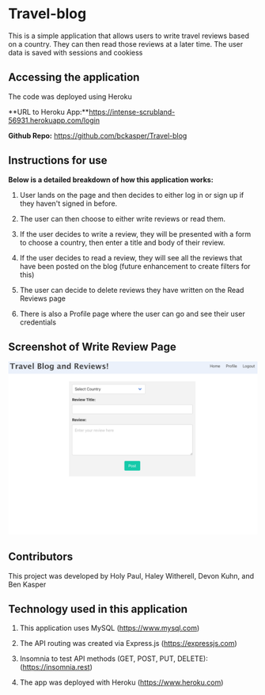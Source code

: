 # Travel-blog

This is a simple application that allows users to write travel reviews based on a country. They can then read those reviews at a later time. The user data is saved with sessions and cookiess


## Accessing the application
The code was deployed using Heroku

**URL to Heroku App:**https://intense-scrubland-56931.herokuapp.com/login 

**Github Repo:** https://github.com/bckasper/Travel-blog


## Instructions for use
**Below is a detailed breakdown of how this application works:**

1. User lands on the page and then decides to either log in or sign up if they haven't signed in before.

2. The user can then choose to either write reviews or read them.

3. If the user decides to write a review, they will be presented with a form to choose a country, then enter a title and body of their review.

4. If the user decides to read a review, they will see all the reviews that have been posted on the blog (future enhancement to create filters for this)

5. The user can decide to delete reviews they have written on the Read Reviews page
    
6. There is also a Profile page where the user can go and see their user credentials

## Screenshot of Write Review Page
![Screenshot of write review](assets/write-page-ss.png) 

## Contributors
This project was developed by Holy Paul, Haley Witherell, Devon Kuhn, and Ben Kasper 


## Technology used in this application
1. This application uses MySQL (https://www.mysql.com)

2. The API routing was created via Express.js (https://expressjs.com)

3. Insomnia to test API methods (GET, POST, PUT, DELETE): (https://insomnia.rest)

4. The app was deployed with Heroku (https://www.heroku.com)